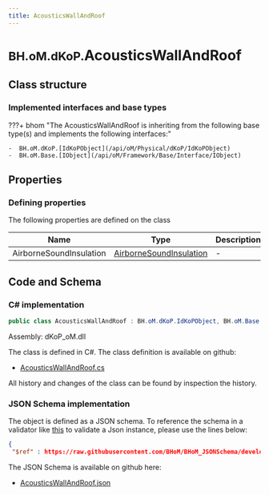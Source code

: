 ```yaml
---
title: AcousticsWallAndRoof
---
```


# <small>BH.oM.dKoP.</small>**AcousticsWallAndRoof**



## Class structure

### Implemented interfaces and base types

???+ bhom "The AcousticsWallAndRoof is inheriting from the following base type(s) and implements the following interfaces:"

    -  BH.oM.dKoP.[IdKoPObject](/api/oM/Physical/dKoP/IdKoPObject)
    -  BH.oM.Base.[IObject](/api/oM/Framework/Base/Interface/IObject)


## Properties



### Defining properties

The following properties are defined on the class

| Name             | Type             | Description      | Quantity         |
|------------------|------------------|------------------|------------------|
| AirborneSoundInsulation | [AirborneSoundInsulation](/api/oM/Physical/dKoP/Perfomance/AirborneSoundInsulation) | - | - |


## Code and Schema

### C# implementation

``` C# title="C#"
public class AcousticsWallAndRoof : BH.oM.dKoP.IdKoPObject, BH.oM.Base.IObject
```

Assembly: dKoP_oM.dll

The class is defined in C#. The class definition is available on github:

- [AcousticsWallAndRoof.cs](https://github.com/BHoM/dKoP_Toolkit/blob/develop/dKoP_oM/Perfomance\AcousticsWallAndRoof.cs)

All history and changes of the class can be found by inspection the history.
### JSON Schema implementation

The object is defined as a JSON schema. To reference the schema in a validator like [this](https://www.jsonschemavalidator.net/) to validate a Json instance, please use the lines below:

``` json title="JSON Schema"
{
 "$ref" : https://raw.githubusercontent.com/BHoM/BHoM_JSONSchema/develop/dKoP_oM/AcousticsWallAndRoof.json}
```

The JSON Schema is available on github here:

- [AcousticsWallAndRoof.json](https://github.com/BHoM/BHoM_JSONSchema/blob/develop/dKoP_oM/AcousticsWallAndRoof.json)
